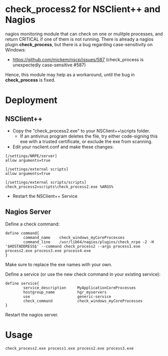 # check_process2 for NSClient++ and Nagios
nagios monitoring module that can check on one or mulitple processes, and return CRITICAL if one of them is not running.
There is already a nagios plugin **check_process**, but there is a bug regarding case-sensitivity on Windows:
- https://github.com/mickem/nscp/issues/587 (check_process is unexpectedly case-sensitive #587)  

Hence, this module may help as a workaround, until the bug in **check_process** is fixed.

# Deployment
## NSClient++
- Copy the "check_process2.exe" to your NSClient++\scripts folder.  
   - If an antivirus program deletes the file, try either code-signing this exe with a trusted certificate, or exclude the exe from scanning.
- Edit your nsclient.conf and make these changes:  
```
[/settings/NRPE/server]  
allow arguments=true  

[/settings/external scripts]  
allow arguments=true  

[/settings/external scripts/scripts]  
check_process2=scripts\check_process2.exe %ARGS%  
```
- Restart the NSClient++ Service  

## Nagios Server
Define a check command:  
```
define command{  
        command_name    check_windows_myCoreProcesses  
        command_line    /usr/lib64/nagios/plugins/check_nrpe -2 -H '$HOSTADDRESS$' --command check_process2 --args process1.exe process2.exe process3.exe process4.exe  
}  
```
Make sure to replace the exe names with your own.  
  
Define a service (or use the new check command in your existing service):  
```
define service{
        service_description     MyApplicationCoreProcesses
        hostgroup_name          hgr_myservers
        use                     generic-service
        check_command           check_windows_myCoreProcesses
}
```
Restart the nagios server.  

# Usage
`check_process2.exe process1.exe process2.exe process3.exe`
